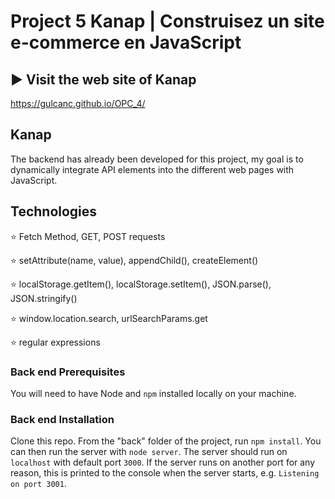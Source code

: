 # Project 5 Kanap | Construisez un site e-commerce en JavaScript  #

## ▶️ Visit the web site of Kanap ##

https://gulcanc.github.io/OPC_4/

## Kanap ##

The backend has already been developed for this project, my goal is to dynamically integrate API elements into the different web pages with JavaScript.

## Technologies ##

:star: Fetch Method, GET, POST requests

:star: setAttribute(name, value), appendChild(), createElement()

:star: localStorage.getItem(), localStorage.setItem(), JSON.parse(), JSON.stringify()

:star: window.location.search, urlSearchParams.get

:star: regular expressions

### Back end Prerequisites ###

You will need to have Node and `npm` installed locally on your machine.

### Back end Installation ###

Clone this repo. From the "back" folder of the project, run `npm install`. You 
can then run the server with `node server`. 
The server should run on `localhost` with default port `3000`. If the
server runs on another port for any reason, this is printed to the
console when the server starts, e.g. `Listening on port 3001`.


